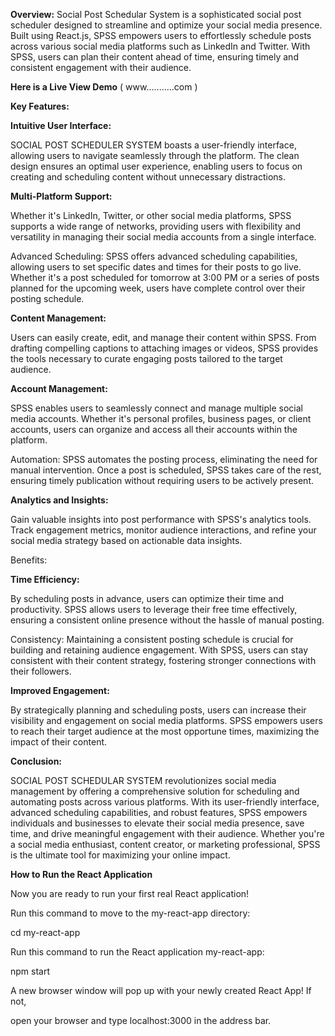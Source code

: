 **Overview:**
Social Post Schedular System is a sophisticated social post scheduler designed to streamline and optimize your social media presence. Built using React.js, SPSS empowers users to effortlessly schedule posts across various social media platforms such as LinkedIn and Twitter. With SPSS, users can plan their content ahead of time, ensuring timely and consistent engagement with their audience.

**Here is a Live View Demo** ( www...........com )

**Key Features:**

**Intuitive User Interface:**

SOCIAL POST SCHEDULER SYSTEM boasts a user-friendly interface, allowing users to navigate seamlessly through the platform. The clean design ensures an optimal user experience, enabling users to focus on creating and scheduling content without unnecessary distractions.

**Multi-Platform Support:**

Whether it's LinkedIn, Twitter, or other social media platforms, SPSS supports a wide range of networks, providing users with flexibility and versatility in managing their social media accounts from a single interface.

Advanced Scheduling: SPSS offers advanced scheduling capabilities, allowing users to set specific dates and times for their posts to go live. Whether it's a post scheduled for tomorrow at 3:00 PM or a series of posts planned for the upcoming week, users have complete control over their posting schedule.

**Content Management:**


Users can easily create, edit, and manage their content within SPSS. From drafting compelling captions to attaching images or videos, SPSS provides the tools necessary to curate engaging posts tailored to the target audience.

**Account Management:** 


SPSS enables users to seamlessly connect and manage multiple social media accounts. Whether it's personal profiles, business pages, or client accounts, users can organize and access all their accounts within the platform.

Automation: SPSS automates the posting process, eliminating the need for manual intervention. Once a post is scheduled, SPSS takes care of the rest, ensuring timely publication without requiring users to be actively present.

**Analytics and Insights:**


Gain valuable insights into post performance with SPSS's analytics tools. Track engagement metrics, monitor audience interactions, and refine your social media strategy based on actionable data insights.

Benefits:

**Time Efficiency:**


By scheduling posts in advance, users can optimize their time and productivity. SPSS allows users to leverage their free time effectively, ensuring a consistent online presence without the hassle of manual posting.

Consistency: Maintaining a consistent posting schedule is crucial for building and retaining audience engagement. With SPSS, users can stay consistent with their content strategy, fostering stronger connections with their followers.

**Improved Engagement:**

By strategically planning and scheduling posts, users can increase their visibility and engagement on social media platforms. SPSS empowers users to reach their target audience at the most opportune times, maximizing the impact of their content.

**Conclusion:**


SOCIAL POST SCHEDULAR SYSTEM 
revolutionizes social media management by offering a comprehensive solution for scheduling and automating posts across various platforms. With its user-friendly interface, advanced scheduling capabilities, and robust features, SPSS empowers individuals and businesses to elevate their social media presence, save time, and drive meaningful engagement with their audience. Whether you're a social media enthusiast, content creator, or marketing professional, SPSS is the ultimate tool for maximizing your online impact.



**How to Run the React Application**


Now you are ready to run your first real React application!

Run this command to move to the my-react-app directory:

cd my-react-app

Run this command to run the React application my-react-app:

npm start

A new browser window will pop up with your newly created React App! If not, 

open your browser and type localhost:3000 in the address bar.
